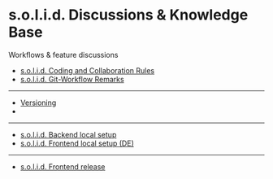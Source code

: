 # s.o.l.i.d. Discussions & Knowledge Base
Workflows &amp; feature discussions

* [s.o.l.i.d. Coding and Collaboration Rules](solid-coding-rules.md)
* [s.o.l.i.d. Git-Workflow Remarks](solid-git-workflow.md)

----

* [Versioning](versioning.md)
* 
----
* [s.o.l.i.d. Backend local setup ](solid-backend-setup.md)
* [s.o.l.i.d. Frontend local setup (DE)](solid-frontend_de.md)
----
* [s.o.l.i.d. Frontend release](solid-freontend-release.md)
